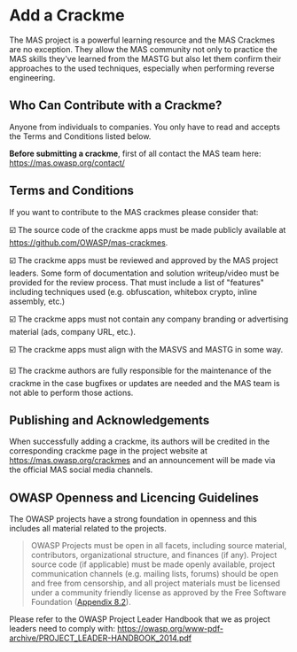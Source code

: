 # Add a Crackme

The MAS project is a powerful learning resource and the MAS Crackmes are no exception. They allow the MAS community not only to practice the MAS skills they've learned from the MASTG but also let them confirm their approaches to the used techniques, especially when performing reverse engineering.

## Who Can Contribute with a Crackme?

Anyone from individuals to companies. You only have to read and accepts the Terms and Conditions listed below.

**Before submitting a crackme**, first of all contact the MAS team here: <https://mas.owasp.org/contact/>

## Terms and Conditions

If you want to contribute to the MAS crackmes please consider that:

☑️ The source code of the crackme apps must be made publicly available at <https://github.com/OWASP/mas-crackmes>.

☑️ The crackme apps must be reviewed and approved by the MAS project leaders. Some form of documentation and solution writeup/video must be provided for the review process. That must include a list of "features" including techniques used (e.g. obfuscation, whitebox crypto, inline assembly, etc.)

☑️ The crackme apps must not contain any company branding or advertising material (ads, company URL, etc.).

☑️ The crackme apps must align with the MASVS and MASTG in some way.

☑️ The crackme authors are fully responsible for the maintenance of the crackme in the case bugfixes or updates are needed and the MAS team is not able to perform those actions.

## Publishing and Acknowledgements

When successfully adding a crackme, its authors will be credited in the corresponding crackme page in the project website at <https://mas.owasp.org/crackmes> and an announcement will be made via the official MAS social media channels.

## OWASP Openness and Licencing Guidelines

The OWASP projects have a strong foundation in openness and this includes all material related to the projects.

> OWASP Projects must be open in all facets, including source material, contributors, organizational structure, and finances (if any). Project source code (if applicable) must be made openly available, project communication channels (e.g. mailing lists, forums) should be open and free from censorship, and all project materials must be licensed under a community friendly license as approved by the Free Software Foundation ([Appendix 8.2](https://owasp.org/www-pdf-archive/PROJECT_LEADER-HANDBOOK_2014.pdf)).

Please refer to the OWASP Project Leader Handbook that we as project leaders need to comply with: https://owasp.org/www-pdf-archive/PROJECT_LEADER-HANDBOOK_2014.pdf
